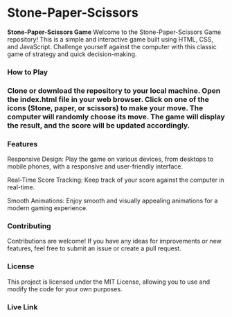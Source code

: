 # Stone-Paper-Scissors

**Stone-Paper-Scissors Game**
Welcome to the Stone-Paper-Scissors Game repository! This is a simple and interactive game built using HTML, CSS, and JavaScript. Challenge yourself against the computer with this classic game of strategy and quick decision-making.

<h3>How to Play<h3>
Clone or download the repository to your local machine.
Open the index.html file in your web browser.
Click on one of the icons (Stone, paper, or scissors) to make your move.
The computer will randomly choose its move.
The game will display the result, and the score will be updated accordingly.

<h3>Features</h3>
Responsive Design: Play the game on various devices, from desktops to mobile phones, with a responsive and user-friendly interface.

Real-Time Score Tracking: Keep track of your score against the computer in real-time.

Smooth Animations: Enjoy smooth and visually appealing animations for a modern gaming experience.

<h3>Contributing</h3>
Contributions are welcome! If you have any ideas for improvements or new features, feel free to submit an issue or create a pull request.

<h3>License</h3>
This project is licensed under the MIT License, allowing you to use and modify the code for your own purposes.

<h3>Live Link</h3>
